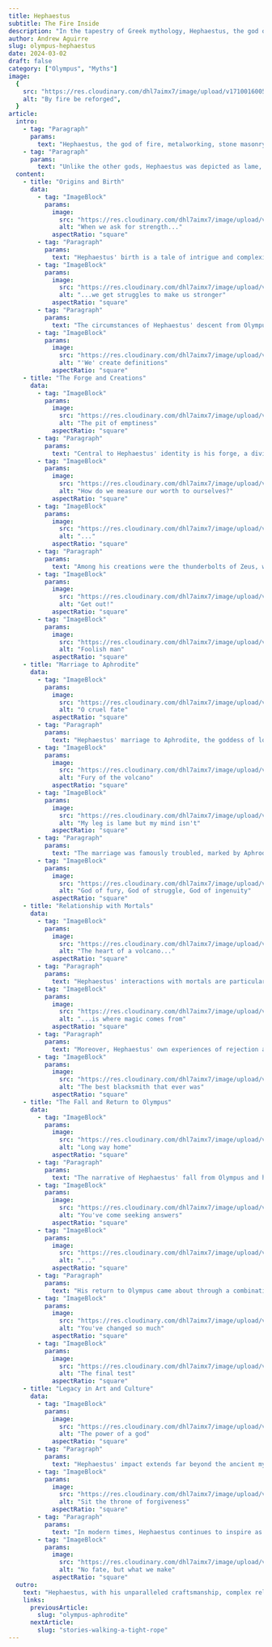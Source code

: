 ```yaml
---
title: Hephaestus
subtitle: The Fire Inside
description: "In the tapestry of Greek mythology, Hephaestus, the god of fire, craftsmanship, and metallurgy, holds a distinctive place. Revered as the master blacksmith of the gods, his story is woven with themes of resilience, ingenuity, and the transformative power of creativity."
author: Andrew Aguirre
slug: olympus-hephaestus
date: 2024-03-02
draft: false
category: ["Olympus", "Myths"]
image:
  {
    src: "https://res.cloudinary.com/dhl7aimx7/image/upload/v1710016005/001_q7muii.webp",
    alt: "By fire be reforged",
  }
article:
  intro:
    - tag: "Paragraph"
      params:
        text: "Hephaestus, the god of fire, metalworking, stone masonry, forges, and the art of sculpture, holds a unique position among the deities of Greek mythology. Known for his craftsmanship, Hephaestus created some of the most iconic items in the Greek pantheon, including the thunderbolts of Zeus and the armor of Achilles."
    - tag: "Paragraph"
      params:
        text: "Unlike the other gods, Hephaestus was depicted as lame, which added a layer of complexity to his character, challenging the typical portrayal of divine perfection. This narrative explores Hephaestus' origins, his significance in mythology, his relationships with other gods and mortals, and his enduring legacy in seven distinct sections."
  content:
    - title: "Origins and Birth"
      data:
        - tag: "ImageBlock"
          params:
            image:
              src: "https://res.cloudinary.com/dhl7aimx7/image/upload/v1710016005/002_pbrb1q.webp"
              alt: "When we ask for strength..."
            aspectRatio: "square"
        - tag: "Paragraph"
          params:
            text: "Hephaestus' birth is a tale of intrigue and complexity, reflective of the tumultuous relationships among the Olympian gods. He is most commonly recognized as the son of Zeus, the king of the gods, and Hera, the queen of the gods, although some myths suggest he was born from Hera alone, in retaliation for Zeus giving birth to Athena without her. This version of his birth highlights the ongoing power struggles and the desire for independence and individual achievement among the gods."
        - tag: "ImageBlock"
          params:
            image:
              src: "https://res.cloudinary.com/dhl7aimx7/image/upload/v1710016005/003_dlmqwf.webp"
              alt: "...we get struggles to make us stronger"
            aspectRatio: "square"
        - tag: "Paragraph"
          params:
            text: "The circumstances of Hephaestus' descent from Olympus further illuminate the intricate dynamics within the divine family. After being born, he was cast out of heaven by Hera, disgusted by his physical imperfection, or, in another version, by Zeus, for taking Hera's side in an argument. This fall from Olympus not only signifies the challenges Hephaestus faced from the moment of his birth but also sets the stage for his role as a bridge between the divine and the mortal worlds, embodying themes of resilience and redemption."
        - tag: "ImageBlock"
          params:
            image:
              src: "https://res.cloudinary.com/dhl7aimx7/image/upload/v1710016005/004_lmkwyd.webp"
              alt: "'We' create definitions"
            aspectRatio: "square"
    - title: "The Forge and Creations"
      data:
        - tag: "ImageBlock"
          params:
            image:
              src: "https://res.cloudinary.com/dhl7aimx7/image/upload/v1710016005/005_i4n8pp.webp"
              alt: "The pit of emptiness"
            aspectRatio: "square"
        - tag: "Paragraph"
          params:
            text: "Central to Hephaestus' identity is his forge, a divine workshop where he crafted the tools, weapons, and beautiful adornments for the gods and heroes of Greek mythology. His forge is often depicted as being located under a volcano, with the cyclopes serving as his assistants. This setting highlights the raw power and the transformative nature of fire, which Hephaestus masterfully controlled to create objects of immense power and beauty."
        - tag: "ImageBlock"
          params:
            image:
              src: "https://res.cloudinary.com/dhl7aimx7/image/upload/v1710016005/006_qkevee.webp"
              alt: "How do we measure our worth to ourselves?"
            aspectRatio: "square"
        - tag: "ImageBlock"
          params:
            image:
              src: "https://res.cloudinary.com/dhl7aimx7/image/upload/v1710016005/007_lryzes.webp"
              alt: "..."
            aspectRatio: "square"
        - tag: "Paragraph"
          params:
            text: "Among his creations were the thunderbolts of Zeus, which became symbols of divine power and justice, and the armor of Achilles, which played a crucial role in the Trojan War. Hephaestus also crafted the first woman, Pandora, on Zeus' instruction, as part of the punishment for humanity's possession of fire. These creations underscore Hephaestus' unparalleled skill and the significant impact of his work on the lives of gods and mortals alike, weaving his influence throughout Greek mythology."
        - tag: "ImageBlock"
          params:
            image:
              src: "https://res.cloudinary.com/dhl7aimx7/image/upload/v1710016005/008_bh3zwr.webp"
              alt: "Get out!"
            aspectRatio: "square"
        - tag: "ImageBlock"
          params:
            image:
              src: "https://res.cloudinary.com/dhl7aimx7/image/upload/v1710016005/009_njgi4o.webp"
              alt: "Foolish man"
            aspectRatio: "square"
    - title: "Marriage to Aphrodite"
      data:
        - tag: "ImageBlock"
          params:
            image:
              src: "https://res.cloudinary.com/dhl7aimx7/image/upload/v1710016005/010_ayxeoh.webp"
              alt: "O cruel fate"
            aspectRatio: "square"
        - tag: "Paragraph"
          params:
            text: "Hephaestus' marriage to Aphrodite, the goddess of love and beauty, is a story rich with irony and complexity. Despite his own physical imperfections, Hephaestus was married to the epitome of beauty, a union that was arranged by Zeus with the intent of preventing conflict over Aphrodite's hand in marriage. This pairing highlights the contrast between external beauty and internal worth, a recurring theme in mythological narratives."
        - tag: "ImageBlock"
          params:
            image:
              src: "https://res.cloudinary.com/dhl7aimx7/image/upload/v1710016005/011_gikoiz.webp"
              alt: "Fury of the volcano"
            aspectRatio: "square"
        - tag: "ImageBlock"
          params:
            image:
              src: "https://res.cloudinary.com/dhl7aimx7/image/upload/v1710016005/012_rmon0u.webp"
              alt: "My leg is lame but my mind isn't"
            aspectRatio: "square"
        - tag: "Paragraph"
          params:
            text: "The marriage was famously troubled, marked by Aphrodite's numerous affairs, most notably with Ares, the god of war. Hephaestus' response to these betrayals—crafting ingenious traps to catch the lovers in the act—demonstrates his cleverness and inventiveness, even in the face of personal betrayal. These stories not only entertain but also offer insight into the complexities of relationships and the enduring human themes of love, jealousy, and retribution."
        - tag: "ImageBlock"
          params:
            image:
              src: "https://res.cloudinary.com/dhl7aimx7/image/upload/v1710016006/013_m4bbrn.webp"
              alt: "God of fury, God of struggle, God of ingenuity"
            aspectRatio: "square"
    - title: "Relationship with Mortals"
      data:
        - tag: "ImageBlock"
          params:
            image:
              src: "https://res.cloudinary.com/dhl7aimx7/image/upload/v1710016006/014_utdgge.webp"
              alt: "The heart of a volcano..."
            aspectRatio: "square"
        - tag: "Paragraph"
          params:
            text: "Hephaestus' interactions with mortals are particularly noteworthy, as he is often portrayed as a benefactor to humanity, teaching them the secrets of metalworking and craftsmanship. This role as a teacher and protector of mortals sets him apart from many of the other Olympian gods, who were often indifferent or hostile towards humans. Hephaestus' favor towards mortals is perhaps best exemplified by his assistance to the hero Prometheus in the theft of fire, an act that enabled the progress of civilization but also led to Prometheus' eternal punishment."
        - tag: "ImageBlock"
          params:
            image:
              src: "https://res.cloudinary.com/dhl7aimx7/image/upload/v1710016007/015_syn87g.webp"
              alt: "...is where magic comes from"
            aspectRatio: "square"
        - tag: "Paragraph"
          params:
            text: "Moreover, Hephaestus' own experiences of rejection and hardship engendered a sense of empathy towards humans, making him a more relatable and compassionate figure within the pantheon. His willingness to aid heroes like Perseus and Theseus with gifts of magical weapons further cements his legacy as a deity who bridged the divine-mortal divide, using his skills for the betterment of mankind."
        - tag: "ImageBlock"
          params:
            image:
              src: "https://res.cloudinary.com/dhl7aimx7/image/upload/v1710016007/016_jmcbhm.webp"
              alt: "The best blacksmith that ever was"
            aspectRatio: "square"
    - title: "The Fall and Return to Olympus"
      data:
        - tag: "ImageBlock"
          params:
            image:
              src: "https://res.cloudinary.com/dhl7aimx7/image/upload/v1710016007/017_khdtcr.webp"
              alt: "Long way home"
            aspectRatio: "square"
        - tag: "Paragraph"
          params:
            text: "The narrative of Hephaestus' fall from Olympus and his subsequent return is a powerful story of resilience and redemption. After being cast out by his mother Hera, Hephaestus' fall from the heavens ended when he landed on the island of Lemnos, where he was taken in and cared for by the Sintians. Despite his initial humiliation and physical injuries, Hephaestus flourished on Lemnos, establishing his forge and beginning his legacy as a master craftsman."
        - tag: "ImageBlock"
          params:
            image:
              src: "https://res.cloudinary.com/dhl7aimx7/image/upload/v1710016007/018_imyex2.webp"
              alt: "You've come seeking answers"
            aspectRatio: "square"
        - tag: "ImageBlock"
          params:
            image:
              src: "https://res.cloudinary.com/dhl7aimx7/image/upload/v1710016007/019_yvtksf.webp"
              alt: "..."
            aspectRatio: "square"
        - tag: "Paragraph"
          params:
            text: "His return to Olympus came about through a combination of cunning and craftsmanship. Hephaestus crafted an exquisite throne for Hera, which trapped her upon sitting. It was only after Dionysus, the god of wine, got Hephaestus drunk and persuaded him to free Hera, that he was welcomed back to Olympus, not as a victim but as a revered god. This return not only signifies Hephaestus' reconciliation with his divine family but also marks his acceptance, transcending his physical limitations and past grievances to reclaim his rightful place among the gods."
        - tag: "ImageBlock"
          params:
            image:
              src: "https://res.cloudinary.com/dhl7aimx7/image/upload/v1710016007/020_ucoonr.webp"
              alt: "You've changed so much"
            aspectRatio: "square"
        - tag: "ImageBlock"
          params:
            image:
              src: "https://res.cloudinary.com/dhl7aimx7/image/upload/v1710016007/021_ct59vu.webp"
              alt: "The final test"
            aspectRatio: "square"
    - title: "Legacy in Art and Culture"
      data:
        - tag: "ImageBlock"
          params:
            image:
              src: "https://res.cloudinary.com/dhl7aimx7/image/upload/v1710016008/022_tgbigy.webp"
              alt: "The power of a god"
            aspectRatio: "square"
        - tag: "Paragraph"
          params:
            text: "Hephaestus' impact extends far beyond the ancient myths, influencing art, literature, and culture throughout the centuries. In ancient Greek art, he is often depicted at his forge, a symbol of creativity and the transformative power of fire. This portrayal celebrates not only his craftsmanship but also the value of labor and skill, offering a counterpoint to the traditional valorization of physical strength and martial prowess."
        - tag: "ImageBlock"
          params:
            image:
              src: "https://res.cloudinary.com/dhl7aimx7/image/upload/v1710016008/023_mdhcls.webp"
              alt: "Sit the throne of forgiveness"
            aspectRatio: "square"
        - tag: "Paragraph"
          params:
            text: "In modern times, Hephaestus continues to inspire as a symbol of resilience, creativity, and the triumph over adversity. His story resonates with anyone who has felt marginalized or underestimated, making him a timeless figure whose legacy endures in the collective imagination. From classical sculptures to contemporary literature, Hephaestus reminds us of the importance of embracing our unique talents and the transformative potential of art and technology."
        - tag: "ImageBlock"
          params:
            image:
              src: "https://res.cloudinary.com/dhl7aimx7/image/upload/v1710016008/024_u3pe4x.webp"
              alt: "No fate, but what we make"
            aspectRatio: "square"
  outro:
    text: "Hephaestus, with his unparalleled craftsmanship, complex relationships, and deep connections to the human experience, remains one of the most fascinating figures in Greek mythology. His narratives explore themes of rejection, resilience, creativity, and redemption, offering insights into the human condition that are as relevant today as they were in ancient times. Through his forge, Hephaestus shaped the destinies of gods and heroes, leaving a legacy that celebrates the power of innovation and the enduring spirit of compassion and perseverance. As we reflect on his stories, Hephaestus encourages us to recognize the value of our own struggles and the beauty that can emerge from overcoming adversity."
    links:
      previousArticle:
        slug: "olympus-aphrodite"
      nextArticle:
        slug: "stories-walking-a-tight-rope"
---
```

